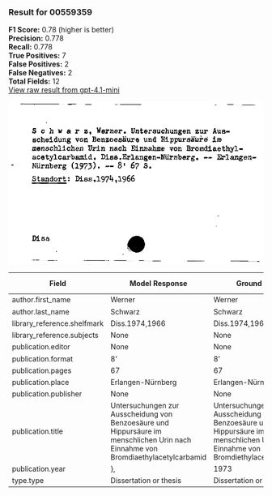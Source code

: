 ### Result for 00559359
**F1 Score:** 0.78 (higher is better)<br>**Precision:** 0.778<br>**Recall:** 0.778<br>**True Positives:** 7<br>**False Positives:** 2<br>**False Negatives:** 2<br>**Total Fields:** 12<br>[View raw result from gpt-4.1-mini](https://github.com/RISE-UNIBAS/humanities_data_benchmark/blob/main/results/2025-10-02/T0161/request_T0161_00559359.json)

<img src="https://github.com/RISE-UNIBAS/humanities_data_benchmark/blob/main/benchmarks/zettelkatalog/images/00559359.jpg?raw=true" alt="00559359" width="600px">

| Field | Model Response | Ground Truth | Fuzzy Score | Match |
|-------|----------------|--------------|-------------|-------|
| author.first_name | Werner | Werner | 1.000 | ✅ |
| author.last_name | Schwarz | Schwarz | 1.000 | ✅ |
| library_reference.shelfmark | Diss.1974,1966 | Diss.1974,1966 | 1.000 | ✅ |
| library_reference.subjects | None | None | 1.000 | ✅ |
| publication.editor | None | None | 1.000 | ✅ |
| publication.format | 8'   | 8' | 0.667 | ❌ |
| publication.pages | 67 | 67 | 1.000 | ✅ |
| publication.place | Erlangen-Nürnberg | Erlangen-Nürnberg | 1.000 | ✅ |
| publication.publisher | None | None | 1.000 | ✅ |
| publication.title | Untersuchungen zur Ausscheidung von Benzoesäure und Hippursäure im menschlichen Urin nach Einnahme von Bromdiaethylacetylcarbamid | Untersuchungen zur Ausscheidung von Benzoesäure und Hippursäure im menschlichen Urin nach Einnahme von Bromdiethylacetylcarbamid | 0.996 | ✅ |
| publication.year | }, | 1973 | 0.000 | ❌ |
| type.type | Dissertation or thesis | Dissertation or thesis | 1.000 | ✅ |
